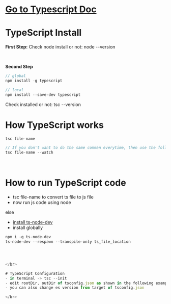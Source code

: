 # [Go to Typescript Doc](https://www.typescriptlang.org/docs/)

# TypeScript Install

**First Step:**
Check node install or not: node --version

</br>

**Second Step**

```js
// global
npm install -g typescript

// local
npm install --save-dev typescript
```

Check installed or not: tsc --version

# How TypeScript works

```js
tsc file-name

// If you don't want to do the same comman everytime, then use the following
tsc file-name --watch
```

</br>


# How to run TypeScript code

- tsc file-name to convert ts file to js file
- now run js code using node

else

- [install ts-node-dev](https://www.npmjs.com/package/ts-node-dev)
- install globally 

```js
npm i -g ts-node-dev
ts-node-dev --respawn --transpile-only ts_file_location




</br>

# TypeScript Configuration
- in terminal -> tsc --init
- edit rootDir, outDir of tsconfig.json as shown in the following example
- you can also change es version from target of tsconfig.json

</br>
